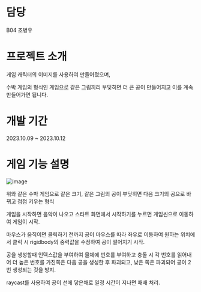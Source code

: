 # 담당
B04 조병우
# 프로젝트 소개
게임 캐릭터의 이미지를 사용하여 만들어졌으며,

수박 게임의 형식인 게임으로 같은 그림끼리 부딪히면 더 큰 공이 만들어지고 이를 계속 만들어가면 됩니다.

# 개발 기간
2023.10.09 ~ 2023.10.12


# 게임 기능 설명
![image](https://github.com/Nightshadow0911/suikagame/assets/99133865/9eca24c2-81fc-49c7-b75b-92e330792381)

위와 같은 수박 게임으로 같은 크기, 같은 그림의 공이 부딪히면 다음 크기의 공으로 바뀌고 점점 키우는 형식

게임을 시작하면 음악이 나오고 스타트 화면에서 시작하기를 누르면 게임씬으로 이동하여 게임이 시작.

마우스가 움직이면 클릭하기 전까지 공이 마우스를 따라 좌우로 이동하여 원하는 위치에서 클릭 시 rigidbody의 중력값을 수정하여 공이 떨어지기 시작.

공을 생성할때 인덱스값을 부여하여 물체에 번호를 부여하고 충돌 시 각 번호를 읽어내어 더 높은 번호를 가진쪽은 다음 공을 생성한 후 파괴되고, 낮은 쪽은 파괴되어 공이 2번 생성되는 것을 방지.

raycast를 사용하여 공이 선에 닿은채로 일정 시간이 지나면 패배 처리.
